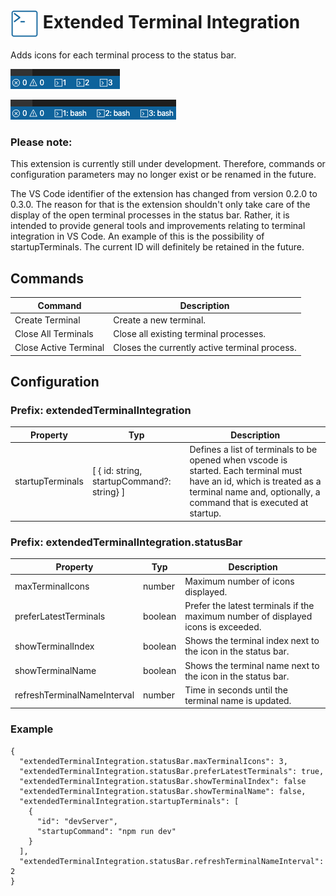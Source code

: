 # <img src="./img/logo.png"  height="45" width="45" align="center"> Extended Terminal Integration

Adds icons for each terminal process to the status bar.

![Preview with index](./img/preview_withIndex.png)

![Preview with index and name](./img/preview_withIndexAndName.png)

### Please note:

This extension is currently still under development. Therefore, commands or configuration parameters may no longer exist or be renamed in the future.

The VS Code identifier of the extension has changed from version 0.2.0 to 0.3.0. The reason for that is the extension shouldn't only take care of the display of the open terminal processes in the status bar. Rather, it is intended to provide general tools and improvements relating to terminal integration in VS Code. An example of this is the possibility of startupTerminals. The current ID will definitely be retained in the future.

## Commands

| Command               | Description                                   |
| --------------------- | --------------------------------------------- |
| Create Terminal       | Create a new terminal.                        |
| Close All Terminals   | Close all existing terminal processes.        |
| Close Active Terminal | Closes the currently active terminal process. |

## Configuration

### Prefix: extendedTerminalIntegration

| Property         | Typ                                        | Description                                                                                                                                                                                 |
| ---------------- | ------------------------------------------ | ------------------------------------------------------------------------------------------------------------------------------------------------------------------------------------------- |
| startupTerminals | [ { id: string, startupCommand?: string} ] | Defines a list of terminals to be opened when vscode is started. Each terminal must have an id, which is treated as a terminal name and, optionally, a command that is executed at startup. |

### Prefix: extendedTerminalIntegration.statusBar

| Property                    | Typ     | Description                                                                       |
| --------------------------- | ------- | --------------------------------------------------------------------------------- |
| maxTerminalIcons            | number  | Maximum number of icons displayed.                                                |
| preferLatestTerminals       | boolean | Prefer the latest terminals if the maximum number of displayed icons is exceeded. |
| showTerminalIndex           | boolean | Shows the terminal index next to the icon in the status bar.                      |
| showTerminalName            | boolean | Shows the terminal name next to the icon in the status bar.                       |
| refreshTerminalNameInterval | number  | Time in seconds until the terminal name is updated.                               |

### Example

```
{
  "extendedTerminalIntegration.statusBar.maxTerminalIcons": 3,
  "extendedTerminalIntegration.statusBar.preferLatestTerminals": true,
  "extendedTerminalIntegration.statusBar.showTerminalIndex": false
  "extendedTerminalIntegration.statusBar.showTerminalName": false,
  "extendedTerminalIntegration.startupTerminals": [
    {
      "id": "devServer",
      "startupCommand": "npm run dev"
    }
  ],
  "extendedTerminalIntegration.statusBar.refreshTerminalNameInterval": 2
}
```
